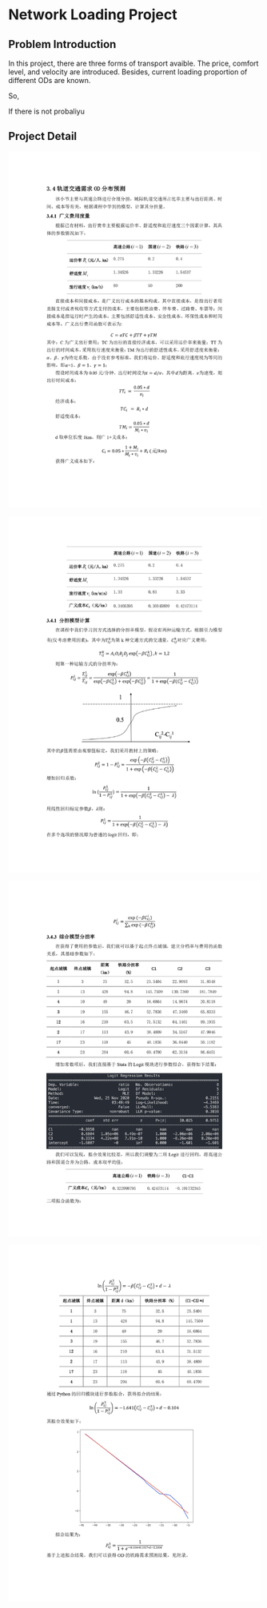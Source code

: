 # Network Loading Project

## Problem Introduction

In this project, there are three forms of transport avaible. The price, comfort level, and velocity are introduced. Besides, current loading proportion of different ODs are known.

So, 





If there is not probaliyu 

## Project Detail

![Network-Loading_page-0001](img/Network-Loading_page-0001.jpg)

![Network-Loading_page-0002](img/Network-Loading_page-0002.jpg)

![Network-Loading_page-0003](img/Network-Loading_page-0003.jpg)

![Network-Loading_page-0004](img/Network-Loading_page-0004.jpg)